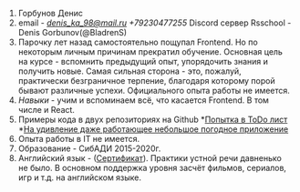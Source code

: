 1. Горбунов Денис
1. email - *denis_ka_98@mail.ru* _+79230477255_ Discord сервер Rsschool - Denis Gorbunov(@BladrenS)
1. Парочку лет назад самостоятельно пощупал Frontend. Но по некоторым личным причинам прекратил обучение. Основная цель на курсе - вспомнить предыдущий опыт, упорядочить знания и получить новые. Самая сильная сторона - это, пожалуй, практически безграничное терпение, благодаря которому порой бывают различные успехи. Официального опыта работы не имеется.
1. *Навыки* - учим и вспоминаем всё, что касается Frontend. В том числе и React.
1. Примеры кода в двух репозиториях на Github *[Попытка в ToDo лист](https://github.com/BladrenS/ToDo-list) *[На удивление даже работающее небольшое погодное приложение](https://github.com/BladrenS/Weather-App)
1. Опыта работы в IT не имеется.
1. Образование - СибАДИ 2015-2020г. 
1. Английский язык - ([Сертификат](https://cert.efset.org/weAnWz)). Практики устной речи давненько не было. В основном поддержка уровня засчёт фильмов, сериалов, игр и т.д. на английском языке.